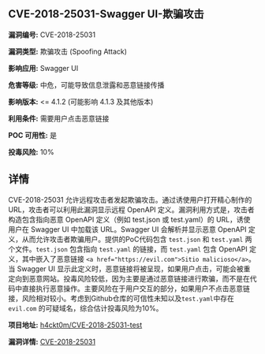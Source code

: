 ## CVE-2018-25031-Swagger UI-欺骗攻击

**漏洞编号:** CVE-2018-25031

**漏洞类型:** 欺骗攻击 (Spoofing Attack)

**影响应用:** Swagger UI

**危害等级:** 中危，可能导致信息泄露和恶意链接传播

**影响版本:** <= 4.1.2 (可能影响 4.1.3 及其他版本)

**利用条件:** 需要用户点击恶意链接

**POC 可用性:** 是

**投毒风险:** 10%

## 详情

CVE-2018-25031 允许远程攻击者发起欺骗攻击。通过诱使用户打开精心制作的URL，攻击者可以利用此漏洞显示远程 OpenAPI 定义。漏洞利用方式是，攻击者构造包含指向恶意 OpenAPI 定义（例如 test.json 或 test.yaml）的 URL，诱使用户在 Swagger UI 中加载该 URL。Swagger UI 会解析并显示恶意 OpenAPI 定义，从而允许攻击者欺骗用户。提供的PoC代码包含 `test.json` 和 `test.yaml` 两个文件。`test.json` 包含指向 `test.yaml` 的链接，而 `test.yaml` 包含 OpenAPI 定义，其中嵌入了恶意链接 `<a href="https://evil.com">Sitio malicioso</a>`。当 Swagger UI 显示此定义时，恶意链接将被呈现，如果用户点击，可能会被重定向到恶意网站。投毒风险较低，因为主要是通过恶意链接进行欺骗，而不是在代码中直接执行恶意操作。主要风险在于用户交互的部分，如果用户不点击恶意链接，风险相对较小。考虑到Github仓库的可信性未知以及`test.yaml`中存在 `evil.com` 的可疑域名，综合估计投毒风险为10%。

**项目地址:** [h4ckt0m/CVE-2018-25031-test](https://github.com/h4ckt0m/CVE-2018-25031-test)

**漏洞详情:** [CVE-2018-25031](https://nvd.nist.gov/vuln/detail/CVE-2018-25031)